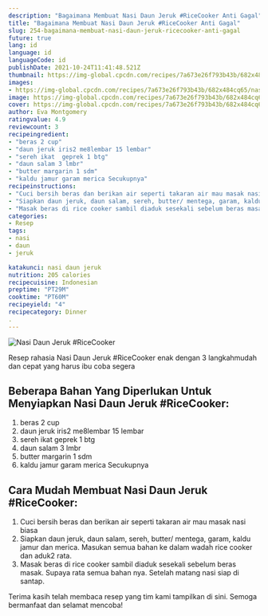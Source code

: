 ```yaml
---
description: "Bagaimana Membuat Nasi Daun Jeruk #RiceCooker Anti Gagal"
title: "Bagaimana Membuat Nasi Daun Jeruk #RiceCooker Anti Gagal"
slug: 254-bagaimana-membuat-nasi-daun-jeruk-ricecooker-anti-gagal
future: true
lang: id
language: id
languageCode: id
publishDate: 2021-10-24T11:41:48.521Z 
thumbnail: https://img-global.cpcdn.com/recipes/7a673e26f793b43b/682x484cq65/nasi-daun-jeruk-ricecooker-foto-resep-utama.png
images:
- https://img-global.cpcdn.com/recipes/7a673e26f793b43b/682x484cq65/nasi-daun-jeruk-ricecooker-foto-resep-utama.png
image: https://img-global.cpcdn.com/recipes/7a673e26f793b43b/682x484cq65/nasi-daun-jeruk-ricecooker-foto-resep-utama.png
cover: https://img-global.cpcdn.com/recipes/7a673e26f793b43b/682x484cq65/nasi-daun-jeruk-ricecooker-foto-resep-utama.png
author: Eva Montgomery
ratingvalue: 4.9
reviewcount: 3
recipeingredient:
- "beras 2 cup"
- "daun jeruk iris2 me8lembar 15 lembar"
- "sereh ikat  geprek 1 btg"
- "daun salam 3 lmbr"
- "butter margarin 1 sdm"
- "kaldu jamur garam merica Secukupnya"
recipeinstructions:
- "Cuci bersih beras dan berikan air seperti takaran air mau masak nasi biasa"
- "Siapkan daun jeruk, daun salam, sereh, butter/ mentega, garam, kaldu jamur dan merica. Masukan semua bahan ke dalam wadah rice cooker dan aduk2 rata."
- "Masak beras di rice cooker sambil diaduk sesekali sebelum beras masak. Supaya rata semua bahan nya. Setelah matang nasi siap di santap."
categories:
- Resep
tags:
- nasi
- daun
- jeruk

katakunci: nasi daun jeruk 
nutrition: 205 calories
recipecuisine: Indonesian
preptime: "PT29M"
cooktime: "PT60M"
recipeyield: "4"
recipecategory: Dinner
. 
---
```



![Nasi Daun Jeruk #RiceCooker](https://img-global.cpcdn.com/recipes/7a673e26f793b43b/682x484cq65/nasi-daun-jeruk-ricecooker-foto-resep-utama.png)

Resep rahasia Nasi Daun Jeruk #RiceCooker  enak dengan 3 langkahmudah dan cepat yang harus ibu coba segera

<!--inarticleads1-->

## Beberapa Bahan Yang Diperlukan Untuk Menyiapkan Nasi Daun Jeruk #RiceCooker:

1. beras 2 cup
1. daun jeruk iris2 me8lembar 15 lembar
1. sereh ikat  geprek 1 btg
1. daun salam 3 lmbr
1. butter margarin 1 sdm
1. kaldu jamur garam merica Secukupnya



<!--inarticleads2-->

## Cara Mudah Membuat Nasi Daun Jeruk #RiceCooker:

1. Cuci bersih beras dan berikan air seperti takaran air mau masak nasi biasa
1. Siapkan daun jeruk, daun salam, sereh, butter/ mentega, garam, kaldu jamur dan merica. Masukan semua bahan ke dalam wadah rice cooker dan aduk2 rata.
1. Masak beras di rice cooker sambil diaduk sesekali sebelum beras masak. Supaya rata semua bahan nya. Setelah matang nasi siap di santap.




Terima kasih telah membaca resep yang tim kami tampilkan di sini. Semoga bermanfaat dan selamat mencoba!
